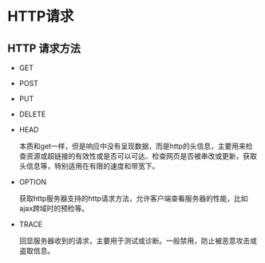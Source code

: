 # HTTP请求

## HTTP 请求方法

- GET

- POST

- PUT

- DELETE

- HEAD

  本质和get一样，但是响应中没有呈现数据，而是http的头信息，主要用来检查资源或超链接的有效性或是否可以可达、检查网页是否被串改或更新，获取头信息等，特别适用在有限的速度和带宽下。

- OPTION

  获取http服务器支持的http请求方法，允许客户端查看服务器的性能，比如ajax跨域时的预检等。

- TRACE

  回显服务器收到的请求，主要用于测试或诊断。一般禁用，防止被恶意攻击或盗取信息。